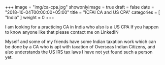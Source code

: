 +++
image = "img/ca-cpa.jpg"
showonlyimage = true
draft = false
date = "2018-10-04T00:00:00+05:00"
title = "ICFAI CA and US CPA"
categories = [ "India" ]
weight = 0
+++

I am looking for a practicing CA in India who also is a US CPA
If you happen to know anyone like that please contact me on LinkedIN

<!--more-->
Myself and some of my friends have some Indian taxation work which can be done 
by a CA who is apt with taxation of Overseas Indian Citizens, and also understands 
the US IRS tax laws
I have not yet found such a person yet.

